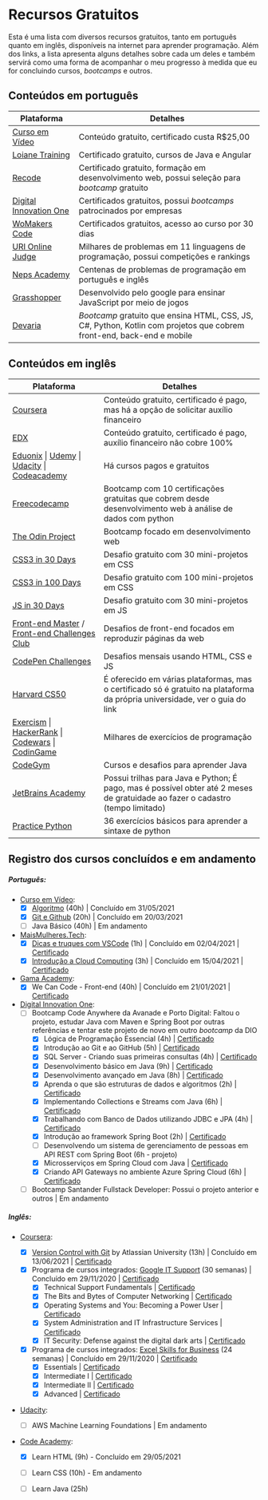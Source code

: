 # Recursos Gratuitos

Esta é uma lista com diversos recursos gratuitos, tanto em português quanto em inglês, disponíveis na internet para aprender programação. Além dos links, a lista apresenta alguns detalhes sobre cada um deles e também servirá como uma forma de acompanhar o meu progresso à medida que eu for concluindo cursos, *bootcamps* e outros.



## Conteúdos em português

| Plataforma                                                   | Detalhes                                                     |
| ------------------------------------------------------------ | ------------------------------------------------------------ |
| [Curso em Vídeo](https://www.cursoemvideo.com/cursos/)       | Conteúdo gratuito, certificado custa R$25,00                 |
| [Loiane Training](https://loiane.training/cursos)            | Certificado gratuito, cursos de Java e Angular               |
| [Recode](https://recode.org.br/cursos/)                      | Certificado gratuito, formação em desenvolvimento web, possui seleção para *bootcamp* gratuito |
| [Digital Innovation One](https://digitalinnovation.one/)     | Certificados gratuitos, possui *bootcamps* patrocinados por empresas |
| [WoMakers Code](https://maismulheres.tech/)                  | Certificados gratuitos, acesso ao curso por 30 dias          |
| [URI Online Judge](https://www.urionlinejudge.com.br/judge/pt/login?redirect=%2Fpt) | Milhares de problemas em 11 linguagens de programação, possui competições e rankings |
| [Neps Academy](https://neps.academy/br/login)                | Centenas de problemas de programação em português e inglês   |
| [Grasshopper](https://learn.grasshopper.app/)                | Desenvolvido pelo google para ensinar JavaScript por meio de jogos |
| [Devaria](https://www.devaria.com.br/)                       | *Bootcamp* gratuito que ensina HTML, CSS, JS, C#, Python, Kotlin com projetos que cobrem front-end, back-end e mobile |



## Conteúdos em inglês

| Plataforma                                                   | Detalhes                                                     |
| ------------------------------------------------------------ | ------------------------------------------------------------ |
| [Coursera](https://www.coursera.org/)                        | Conteúdo gratuito, certificado é pago, mas há a opção de solicitar auxílio financeiro |
| [EDX](https://www.edx.org/)                                  | Conteúdo gratuito, certificado é pago, auxílio financeiro não cobre 100% |
| [Eduonix](https://www.eduonix.com/courses/) \| [Udemy](https://www.udemy.com/) \| [Udacity](https://www.udacity.com/) \| [Codeacademy](http://codeacademy.com/) | Há cursos pagos e gratuitos                                  |
| [Freecodecamp](https://www.freecodecamp.org/learn/)          | Bootcamp com 10 certificações gratuitas que cobrem desde desenvolvimento web à análise de dados com python |
| [The Odin Project](https://www.theodinproject.com/home)      | Bootcamp focado em desenvolvimento web                       |
| [CSS3 in 30 Days](https://codecollege.ca/p/css3-coding-challenge) | Desafio gratuito com 30 mini-projetos em CSS                 |
| [CSS3 in 100 Days](https://100dayscss.com/)                  | Desafio gratuito com 100 mini-projetos em CSS                |
| [JS in 30 Days](https://javascript30.com/)                   | Desafio gratuito com 30 mini-projetos em JS                  |
| [Front-end Master](https://www.frontendmentor.io/) / [Front-end Challenges Club](https://piccalil.li/category/front-end-challenges-club/) | Desafios de front-end focados em reproduzir páginas da web   |
| [CodePen Challenges](https://codepen.io/challenges)          | Desafios mensais usando HTML, CSS e JS                       |
| [Harvard CS50](https://www.classcentral.com/report/harvard-cs50-guide/) | É oferecido em várias plataformas, mas o certificado só é gratuito na plataforma da própria universidade, ver o guia do link |
| [Exercism](https://exercism.io/) \| [HackerRank](https://www.hackerrank.com/) \| [Codewars](https://www.codewars.com/) \| [CodinGame](https://www.codingame.com/start) | Milhares de exercícios de programação                        |
| [CodeGym](https://codegym.cc/)                               | Cursos e desafios para aprender Java                         |
| [JetBrains Academy](https://hyperskill.org/study-plan)       | Possui trilhas para Java e Python; É pago, mas é possível obter até 2 meses de gratuidade ao fazer o cadastro (tempo limitado) |
| [Practice Python](https://www.practicepython.org/)           | 36 exercícios básicos para aprender a sintaxe de python      |



## Registro dos cursos concluídos e em andamento

##### Português:

- [Curso em Vídeo](https://www.cursoemvideo.com/): 
  - [x] [Algoritmo](https://www.cursoemvideo.com/course/curso-de-algoritmo/) (40h) | Concluído em 31/05/2021
  - [x] [Git e Github](https://www.cursoemvideo.com/course/curso-de-git-e-github/) (20h) | Concluído em 20/03/2021
  - [ ] Java Básico (40h) | Em andamento
- [MaisMulheres.Tech](https://maismulheres.tech/): 
  - [x] [Dicas e truques com VSCode](https://maismulheres.tech/p/dicas-e-truques-com-visual-studio-code) (1h) | Concluído em 02/04/2021 | [Certificado](https://drive.google.com/file/d/1uNa_ehaWLgdFxazPgIgWcFSX02OgxLDb/view?usp=sharing)
  - [x] [Introdução a Cloud Computing](https://maismulheres.tech/p/introducao-a-cloud-computing) (3h) | Concluído em 15/04/2021 | [Certificado](https://drive.google.com/file/d/1wV14DK4jX906aD1sYoG-WnIUs9AJ1Vzm/view?usp=sharing)
- [Gama Academy](https://www.gama.academy/):
  - [x] We Can Code - Front-end (40h) | Concluído em 21/01/2021 | [Certificado](https://drive.google.com/file/d/1gtW8gzFjNKlemH2WDsgZTQKYRlkRAmwi/view?usp=sharing)
- [Digital Innovation One](https://digitalinnovation.one/): 
  - [ ] Bootcamp Code Anywhere da Avanade e Porto Digital: Faltou o projeto, estudar Java com Maven e Spring Boot por outras referências e tentar este projeto de novo em outro *bootcamp* da DIO
    - [x] Lógica de Programação Essencial (4h) | [Certificado](https://certificates.digitalinnovation.one/35272DF6)
    - [x] Introdução ao Git e ao GitHub (5h) | [Certificado](https://certificates.digitalinnovation.one/28B01445)
    - [x] SQL Server - Criando suas primeiras consultas (4h) | [Certificado](https://certificates.digitalinnovation.one/455E1D4C)
    - [x] Desenvolvimento básico em Java (9h) | [Certificado](https://certificates.digitalinnovation.one/24BDFDAC)
    - [x] Desenvolvimento avançado em Java (8h) | [Certificado](https://certificates.digitalinnovation.one/947DABD8)
    - [x] Aprenda o que são estruturas de dados e algoritmos (2h) | [Certificado](https://certificates.digitalinnovation.one/B26297FE)
    - [x] Implementando Collections e Streams com Java (6h) | [Certificado](https://certificates.digitalinnovation.one/5AA25F10)
    - [x] Trabalhando com Banco de Dados utilizando JDBC e JPA (4h) | [Certificado](https://certificates.digitalinnovation.one/F7FA0485)
    - [x] Introdução ao framework Spring Boot (2h) | [Certificado](https://certificates.digitalinnovation.one/2EFA3F9F)
    - [ ] Desenvolvendo um sistema de gerenciamento de pessoas em API REST com Spring Boot (6h - projeto) 
    - [x] Microsserviços em Spring Cloud com Java | [Certificado](https://certificates.digitalinnovation.one/732493BD)
    - [x] Criando API Gateways no ambiente Azure Spring Cloud (6h) | [Certificado](https://certificates.digitalinnovation.one/6B0DEBBE)
  - [ ]  Bootcamp Santander Fullstack Developer: Possui o projeto anterior e outros | Em andamento

##### Inglês:

- [Coursera](https://www.coursera.org/): 
  - [x] [Version Control with Git](https://www.coursera.org/learn/version-control-with-git?) by Atlassian University (13h) | Concluído em 13/06/2021 | [Certificado](https://coursera.org/share/27dcb426566897493e58b38b8bec8cce)
  - [x] Programa de cursos integrados: [Google IT Support](https://www.coursera.org/professional-certificates/google-it-support) (30 semanas) | Concluído em 29/11/2020 | [Certificado](https://coursera.org/share/5aeec2052c2e5706dcdc158147f97c1a)
    - [x] Technical Support Fundamentals | [Certificado](https://coursera.org/share/3b5c2da08e744cd313cf739088593b32)
    - [x] The Bits and Bytes of Computer Networking | [Certificado](https://coursera.org/share/a2a959fb6776cc4d6079223d524ddd4d)
    - [x] Operating Systems and You: Becoming a Power User | [Certificado](https://coursera.org/share/593fba13d2379e2688d2c04e6bd28924)
    - [x] System Administration and IT Infrastructure Services | [Certificado](https://coursera.org/share/5d34faa10ceac4de6d8c066f1279adb3)
    - [x] IT Security: Defense against the digital dark arts | [Certificado](https://coursera.org/share/7b85e58d7520bcda36b0632462f6d4bf)
  - [x] Programa de cursos integrados: [Excel Skills for Business](https://www.coursera.org/specializations/excel) (24 semanas) | Concluído em 29/11/2020 | [Certificado](https://coursera.org/share/32976b449677f598daf112bf3f7568cd)
    - [x] Essentials | [Certificado](https://coursera.org/share/58ab25d69adcfbe2d0a065990bb8bb1e)
    - [x] Intermediate I | [Certificado](https://coursera.org/share/e865198ff2e453c77273ebe42c71a76a)
    - [x] Intermediate II | [Certificado](https://coursera.org/share/fcf71ad056eef337698e0ec1886fe5be)
    - [x] Advanced | [Certificado](https://coursera.org/share/75ea586946d88a888fabd75c437deb23)
  
- [Udacity](https://www.udacity.com/scholarships/aws-machine-learning-scholarship-program): 
  
  - [ ] AWS Machine Learning Foundations | Em andamento
  
- [Code Academy](https://www.codecademy.com/learn): 
  - [x] Learn HTML (9h) - Concluído em 29/05/2021
  - [ ] Learn CSS (10h) - Em andamento
  - [ ] Learn Java (25h)
  
  

